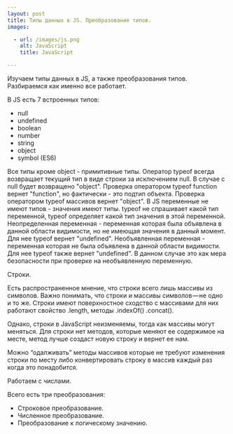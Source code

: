 ```yaml
---
layout: post
title: Типы данных в JS. Преобразование типов.
images:

  - url: /images/js.png
    alt: JavaScript
    title: JavaScript

---
```

Изучаем типы данных в JS, а также преобразования типов. Разбираемся как именно все работает.

В JS есть 7 встроенных типов:


* null
* undefined
* boolean
* number 
* string
* object
* symbol (ES6)

Все типы кроме object - примитивные типы. Оператор typeof всегда возвращает текущий тип в виде строки за исключением null. В случае с null будет возвращено "object".
Проверка оператором typeof function вернет "function", но фактически - это подтип объекта. Проверка оператором typeof массивов вернет "object".
В JS переменные не имеют типов - значения имеют типы. typeof не спрашивает какой тип переменной, typeof определяет какой тип значения в этой переменной.
Неопределенная переменная - переменная которая была объявлена в данной области видимости, но не имеющая значения в данный момент. Для нее typeof вернет "undefined".
Необъявленная переменная - переменная которая не была объявлена в данной области видимости. Для нее typeof также вернет "undefined".
В данном случае это как мера безопасности при проверке на необъявленную переменную.

Строки.

Есть распространенное мнение, что строки всего лишь массивы из символов. Важно понимать, что строки и массивы символов — не одно и то же. Строки имеют поверхностное сходство с массивами для них работают свойство .length, методы .indexOf() .concat().

Однако, строки в JavaScript неизменяемы, тогда как массивы могут меняться. Для строки нет методов, которые меняют ее содержимое на месте, метод лучше создаст новую строку и вернет ее нам.

Можно “одалживать” методы массивов которые не требуют изменения строки по месту либо конвертировать строку в массив каждый раз когда это понадобится.

<script src="https://gist.github.com/DmitryVdovichencko/b7ed231eb78c1e48f0b4f85fc1044880.js"></script>

Работаем с числами.
<script src="https://gist.github.com/DmitryVdovichencko/9c8c1c58a5cdca153c170523c0550194.js"></script>

Всего есть три преобразования:

* Строковое преобразование.
* Численное преобразование.
* Преобразование к логическому значению.

